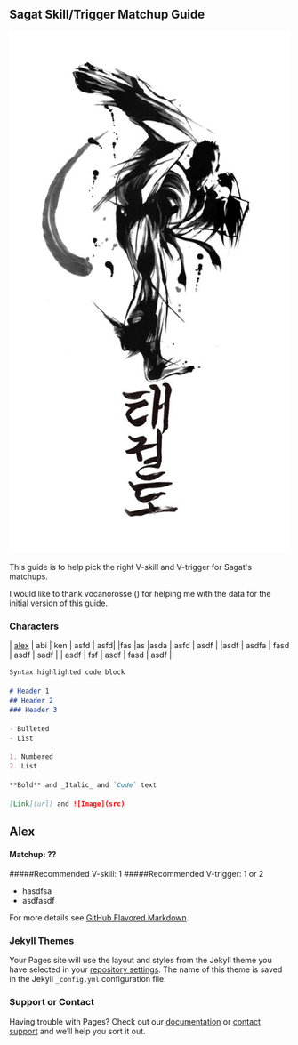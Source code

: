 
## Sagat Skill/Trigger Matchup Guide

![](tkd-kick.jpg)

This guide is to help pick the right V-skill and V-trigger for Sagat's matchups. 

I would like to thank vocanorosse () for helping me with the data for the initial version of this guide.

### Characters

| [alex](#alex) | abi | ken | asfd  |  asfd|
|fas   |as   |asda   | asfd  | asdf |
|asdf  |  asdfa |  fasd | asdf  | sadf |
|  asdf | fsf   | asdf  |  fasd | asdf  |


```markdown
Syntax highlighted code block

# Header 1
## Header 2
### Header 3

- Bulleted
- List

1. Numbered
2. List

**Bold** and _Italic_ and `Code` text

[Link](url) and ![Image](src)
```


## Alex
#### Matchup: ??
#####Recommended V-skill: 1 
#####Recommended V-trigger: 1 or 2
- hasdfsa
- asdfasdf


For more details see [GitHub Flavored Markdown](https://guides.github.com/features/mastering-markdown/).

### Jekyll Themes

Your Pages site will use the layout and styles from the Jekyll theme you have selected in your [repository settings](https://github.com/synkobass/tuto/settings). The name of this theme is saved in the Jekyll `_config.yml` configuration file.

### Support or Contact

Having trouble with Pages? Check out our [documentation](https://docs.github.com/categories/github-pages-basics/) or [contact support](https://github.com/contact) and we’ll help you sort it out.
